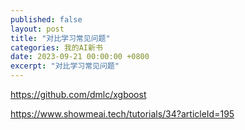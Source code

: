 ```yaml
---
published: false
layout: post
title: "对比学习常见问题"
categories: 我的AI新书
date: 2023-09-21 00:00:00 +0800
excerpt: "对比学习常见问题"
---
```



https://github.com/dmlc/xgboost

https://www.showmeai.tech/tutorials/34?articleId=195

